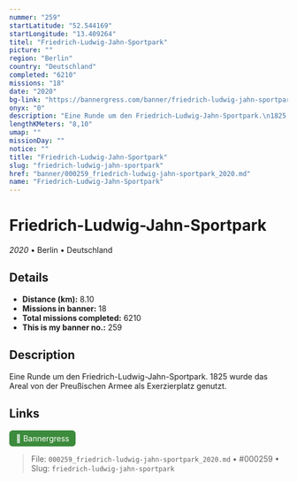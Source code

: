 ```yaml
---
nummer: "259"
startLatitude: "52.544169"
startLongitude: "13.409264"
titel: "Friedrich-Ludwig-Jahn-Sportpark"
picture: ""
region: "Berlin"
country: "Deutschland"
completed: "6210"
missions: "18"
date: "2020"
bg-link: "https://bannergress.com/banner/friedrich-ludwig-jahn-sportpark-739b"
onyx: "0"
description: "Eine Runde um den Friedrich-Ludwig-Jahn-Sportpark.\n1825 wurde das Areal von der Preußischen Armee als Exerzierplatz genutzt."
lengthKMeters: "8,10"
umap: ""
missionDay: ""
notice: ""
title: "Friedrich-Ludwig-Jahn-Sportpark"
slug: "friedrich-ludwig-jahn-sportpark"
href: "banner/000259_friedrich-ludwig-jahn-sportpark_2020.md"
name: "Friedrich-Ludwig-Jahn-Sportpark"
---
```

# Friedrich-Ludwig-Jahn-Sportpark

*2020* • Berlin • Deutschland





## Details
- **Distance (km):** 8.10
- **Missions in banner:** 18
- **Total missions completed:** 6210
- **This is my banner no.:** 259



## Description
Eine Runde um den Friedrich-Ludwig-Jahn-Sportpark.
1825 wurde das Areal von der Preußischen Armee als Exerzierplatz genutzt.



## Links
<a href="https://bannergress.com/banner/friedrich-ludwig-jahn-sportpark-739b" target="_blank" style="display:inline-block;margin-right:8px;padding:6px 12px;background:#3c8b3c;color:#fff;text-decoration:none;border-radius:6px;">🔗 Bannergress</a>



> File: `000259_friedrich-ludwig-jahn-sportpark_2020.md`
> • #000259
> • Slug: `friedrich-ludwig-jahn-sportpark`
